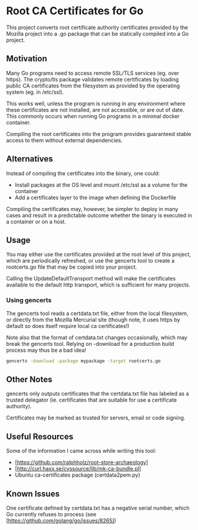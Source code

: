 # Root CA Certificates for Go

This project converts root certificate authority certificates provided by the
Mozilla project into a .go package that can be statically compiled into a Go
project.

## Motivation

Many Go programs need to access remote SSL/TLS services (eg. over https).
The crypto/tls package validates remote certificates by loading public CA
certificates from the filesystem as provided by the operating system
(eg. in /etc/ssl).

This works well, unless the program is running in any environment where these
certificates are not installed, are not accessible, or are out of date.  This
commonly occurs when running Go programs in a minimal docker container.

Compiling the root certificates into the program provides guaranteed stable
access to them without external dependencies.

## Alternatives

Instead of compiling the certificates into the binary, one could:

* Install packages at the OS level and mount /etc/ssl as a volume for the
container
* Add a certificates layer to the image when defining the Dockerfile

Compiling the certificates may, however, be simpler to deploy in many cases and
result in a predictable outcome whether the binary is executed in a container
or on a host.

## Usage

You may either use the certificates provided at the root level of this project,
which are periodically refreshed, or use the gencerts tool to create a
rootcerts.go file that may be copied into your project.

Calling the UpdateDefaultTransport method will make the certificates available
to the default http transport, which is sufficient for many projects.

### Using gencerts

The gencerts tool reads a certdata.txt file, either from the local filesystem,
or directly from the Mozilla Mercurial site (though note, it uses https by
default so does itself require local ca certificates!)

Note also that the format of certdata.txt changes occasionally, which may break
the gencerts tool.  Relying on -download for a production build process may
thus be a bad idea!

```bash
gencerts -download -package mypackage -target rootcerts.go
```

## Other Notes

gencerts only outputs certificates that the certdata.txt file has labeled as
a trusted delegator (ie. certificates that are suitable for use a certificate
authority).

Certificates may be marked as trusted for servers, email or code signing.

## Useful Resources

Some of the information I came across while writing this tool:

* [https://github.com/ralphholz/root-store-archaeology]
* [http://curl.haxx.se/cvssource/lib/mk-ca-bundle.pl]
* Ubuntu ca-certificates package (certdata2pem.py)

## Known Issues

One certificate defined by certdata.txt has a negative serial number, which Go
currently refuses to process (see  [https://github.com/golang/go/issues/8265])
